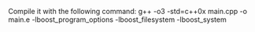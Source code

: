 Compile it with the following command:
g++ -o3 -std=c++0x main.cpp -o main.e  -lboost_program_options  -lboost_filesystem -lboost_system
